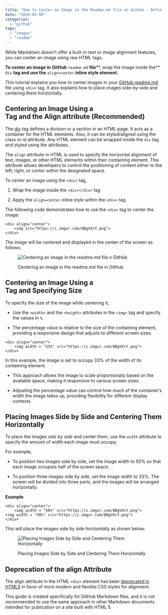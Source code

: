 ```yaml
---
title: "How to Center an Image in the Readme.md file on GitHub - Definitive Guide"
date: "2024-03-08"
categories: 
  - "github"
tags: 
  - "images"
  - "readme"
---
```


While Markdown doesn't offer a built-in text or image alignment features, you can center an image using raw HTML tags.

**To center an image in GitHub** `readme.md` **file****, wrap the image inside the** `div` **tag and use the** `align=center` **inline style element.**

This tutorial explains you how to center images in your [GitHub readme.md](https://docs.github.com/en/repositories/managing-your-repositorys-settings-and-features/customizing-your-repository/about-readmes) file using `<div>` tag. It also explains how to place images side-by-side and centering them horizontally.

## Centering an Image Using a <div> Tag and the Align attribute (Recommended)

The [div](https://www.w3schools.com/tags/tag_div.ASP) tag defines a division or a section in an HTML page. It acts as a container for the HTML elements. Also, it can be styled/aligned using the class or id attribute. Any HTML element can be wrapped inside the `div` tag and styled using the attributes.

The `align` attribute in HTML is used to specify the horizontal alignment of text, images, or other HTML elements within their containing element. This attribute allows developers to control the positioning of content either to the left, right, or center within the designated space.

To center an image using the `<div>` tag,

1. Wrap the image inside the `<div></div>` tag

3. Apply the `align=center` inline style within the `<div>` tag.

The following code demonstrates how to use the `<div>` tag to center the image:

```
<div align="center">
	<img src="https://i.imgur.com/8BgVXcY.png">
</div>
```

The image will be centered and displayed in the center of the screen as follows:

<figure>

![Centering an image in the readme.md file n GitHub](/qq5-centering-image-readmemd-file-n-github.png)

<figcaption>

Centering an image in the readme.md file in GitHub

</figcaption>

</figure>

## Centering an Image Using a <div> Tag and Specifying Size

To specify the size of the image while centering it,

- Use the `<width>` and the `<height>` attributes in the `<img>` tag and specify the values in `%`.

- The percentage value is relative to the size of the containing element, providing a responsive design that adjusts to different screen sizes.

```
<div align="center">
	<img width = "33%" src="https://i.imgur.com/8BgVXcY.png">
</div>
```

In this example, the image is set to occupy 33% of the width of its containing element.

- This approach allows the image to scale proportionally based on the available space, making it responsive to various screen sizes.

- Adjusting the percentage value can control how much of the container's width the image takes up, providing flexibility for different display contexts.

## Placing Images Side by Side and Centering Them Horizontally

To place the images _side by side_ and center them, use the `width` attribute to specify the amount of width each image must occupy.

For example,

- To position two images side by side, set the image width to 50% so that each image occupies half of the screen space.

- To position three images side by side, set the image width to 33%. The screen will be divided into three parts, and the images will be arranged horizontally.

**Example**

```
<div align="center">
	<img width = "50%" src="https://i.imgur.com/8BgVXcY.png">
<img width = "50%" src="https://i.imgur.com/8BgVXcY.png">
</div>
```

This will place the images side by side horizontally as shown below:

<figure>

![Placing Images Side by Side and Centering Them Horizontally](/XmG-placing-images-side-side-centering-horizontally.png)

<figcaption>

Placing Images Side by Side and Centering Them Horizontally

</figcaption>

</figure>

## Deprecation of the align Attribute

The align attribute in the HTML `<div>` element has been [deprecated in HTML5](https://www.w3.org/TR/html4/present/graphics.html#h-15.1.2) in favor of more modern and flexible CSS styles for alignment.

This guide is created specifically for GitHub Markdown files, and it is not recommended to use the same approach in other Markdown documents intended for publication on a site built with HTML 5.
